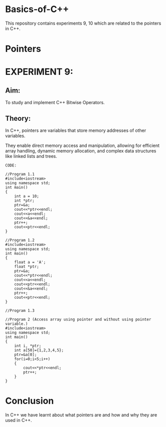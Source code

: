 # Basics-of-C++
This repository contains experiments 9, 10 which are related to the pointers in C++.

# Pointers
# EXPERIMENT 9:
## Aim: 
To study and implement C++ Bitwise Operators.
## Theory: 
In C++, pointers are variables that store memory addresses of other variables.

They enable direct memory access and manipulation, allowing for efficient array handling, dynamic memory allocation, and complex data structures like linked lists and trees.
~~~
CODE:

//Program 1.1
#include<iostream>
using namespace std;
int main()
{
    int a = 10;
    int *ptr;
    ptr=&a;
    cout<<*ptr<<endl;
    cout<<a<<endl;
    cout<<&a<<endl;
    ptr++;
    cout<<ptr<<endl;
}

//Program 1.2
#include<iostream>
using namespace std;
int main()
{
    float a = 'A';
    float *ptr;
    ptr=&a;
    cout<<*ptr<<endl;
    cout<<a<<endl;
    cout<<ptr<<endl;
    cout<<&a<<endl;
    ptr++;
    cout<<ptr<<endl;
}

//Program 1.3

//Program 2 (Access array using pointer and without using pointer variable.)
#include<iostream>
using namespace std;
int main()
{
    int i, *ptr;
    int a[50]={1,2,3,4,5};
    ptr=&a[0];
    for(i=0;i<5;i++)
    {
        cout<<*ptr<<endl;
        ptr++;
    }
}
~~~

# Conclusion
In C++ we have learnt about what pointers are and how and why they are used in C++.
